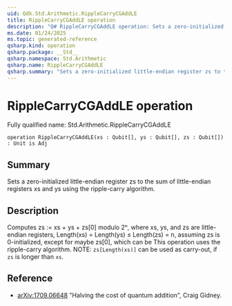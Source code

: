 ```yaml
---
uid: Qdk.Std.Arithmetic.RippleCarryCGAddLE
title: RippleCarryCGAddLE operation
description: "Q# RippleCarryCGAddLE operation: Sets a zero-initialized little-endian register zs to the sum of little-endian registers xs and ys using the ripple-carry algorithm."
ms.date: 01/24/2025
ms.topic: generated-reference
qsharp.kind: operation
qsharp.package: __Std__
qsharp.namespace: Std.Arithmetic
qsharp.name: RippleCarryCGAddLE
qsharp.summary: "Sets a zero-initialized little-endian register zs to the sum of little-endian registers xs and ys using the ripple-carry algorithm."
---
```


# RippleCarryCGAddLE operation

Fully qualified name: Std.Arithmetic.RippleCarryCGAddLE

```qsharp
operation RippleCarryCGAddLE(xs : Qubit[], ys : Qubit[], zs : Qubit[]) : Unit is Adj
```

## Summary
Sets a zero-initialized little-endian register zs to the sum of
little-endian registers xs and ys using the ripple-carry algorithm.

## Description
Computes zs := xs + ys + zs[0] modulo 2ⁿ, where xs, ys, and zs are
little-endian registers, Length(xs) = Length(ys) ≤ Length(zs) = n,
assuming zs is 0-initialized, except for maybe zs[0], which can be
This operation uses the ripple-carry algorithm.
NOTE: `zs[Length(xs)]` can be used as carry-out, if `zs` is longer than `xs`.

## Reference
- [arXiv:1709.06648](https://arxiv.org/pdf/1709.06648.pdf)
  "Halving the cost of quantum addition", Craig Gidney.
